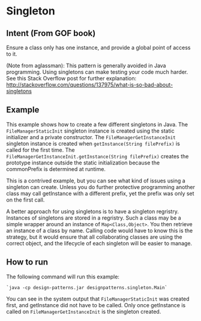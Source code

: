 # Singleton

## Intent (From GOF book)

Ensure a class only has one instance, and provide a global point of access to it. 

(Note from aglassman): This pattern is generally avoided in Java programming. Using singletons can make testing your code much harder.  See this Stack Overflow post for further explanation: http://stackoverflow.com/questions/137975/what-is-so-bad-about-singletons 

## Example

This example shows how to create a few different singletons in Java.  The `FileManagerStaticInit` singleton instance is created using the static initializer and a private constructor.  The `FileManagerGetInstanceInit` singleton instance is created when `getInstance(String filePrefix)` is called for the first time.  The `FileManagerGetInstanceInit.getInstance(String filePrefix)` creates the prototype instance outside the static initialization because the commonPrefix is determined at runtime.  

This is a contrived example, but you can see what kind of issues using a singleton can create.  Unless you do further protective programming another class may call getInstance with a different prefix, yet the prefix was only set on the first call.

A better approach for using singletons is to have a singleton regristry. Instances of singletons are stored in a regristry.  Such a class may be a simple wrapper around an instance of `Map<Class,Object>`. You then retrieve an instance of a class by name.  Calling code would have to know this is the strategy, but it would ensure that all collaborating classes are using the correct object, and the lifecycle of each singleton will be easier to manage.

## How to run
The following command will run this example:

	`java -cp design-patterns.jar designpatterns.singleton.Main`
	
You can see in the system output that `FileManagerStaticInit` was created first, and getInstance did not have to be called.  Only once getInstance is called on `FileManagerGetInstanceInit` is the singleton created.  
	


